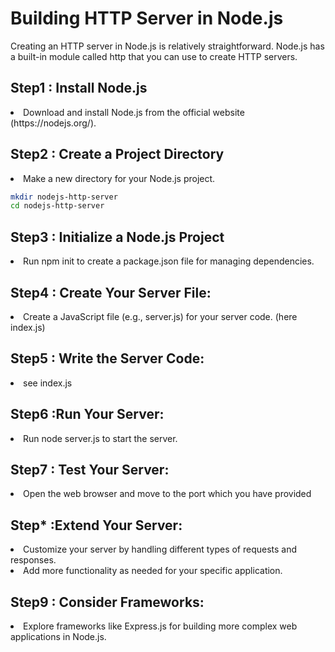 # Building HTTP Server in Node.js

Creating an HTTP server in Node.js is relatively straightforward. Node.js has a built-in module called http that you can use to create HTTP servers.

## Step1 : Install Node.js
 <li>Download and install Node.js from the official website (https://nodejs.org/).</li>

## Step2 : Create a Project Directory

 <li>Make a new directory for your Node.js project.</li>

 ```bash
mkdir nodejs-http-server
cd nodejs-http-server
```
## Step3 : Initialize a Node.js Project 

 <li>Run npm init to create a package.json file for managing dependencies.</li>

## Step4 : Create Your Server File:

 <li>Create a JavaScript file (e.g., server.js) for your server code. (here index.js)</li>

## Step5 : Write the Server Code:

 <li>see index.js</li>

## Step6 :Run Your Server:

 <li>Run node server.js to start the server.</li>

## Step7 : Test Your Server:
<li>Open the web browser and move to the port which you have provided</li>

## Step* :Extend Your Server:

<li>Customize your server by handling different types of requests and responses.</li>
<li>Add more functionality as needed for your specific application.</li>

## Step9 : Consider Frameworks:

<li>Explore frameworks like Express.js for building more complex web applications in Node.js.</li>

